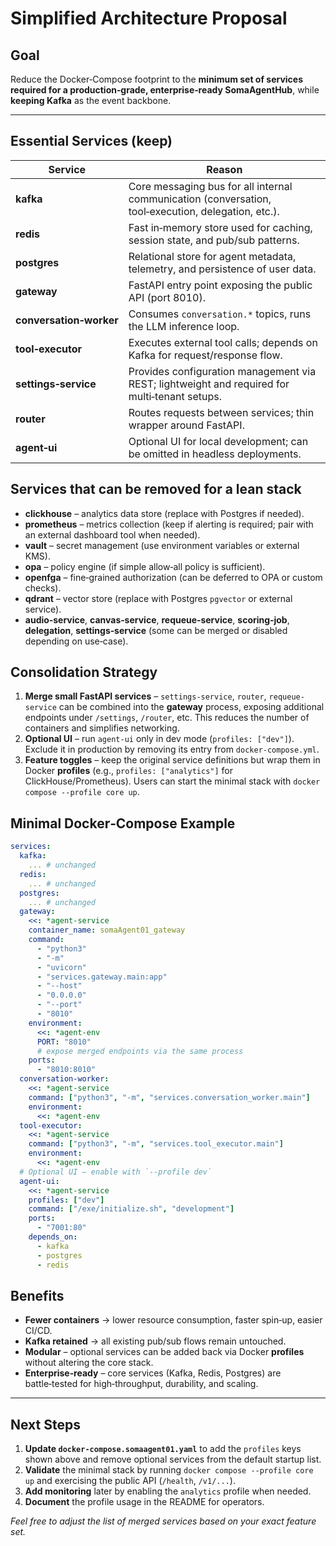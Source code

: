 # Simplified Architecture Proposal

## Goal
Reduce the Docker‑Compose footprint to the **minimum set of services required for a production‑grade, enterprise‑ready SomaAgentHub**, while **keeping Kafka** as the event backbone.

---

## Essential Services (keep)
| Service | Reason |
|---------|--------|
| **kafka** | Core messaging bus for all internal communication (conversation, tool‑execution, delegation, etc.). |
| **redis** | Fast in‑memory store used for caching, session state, and pub/sub patterns. |
| **postgres** | Relational store for agent metadata, telemetry, and persistence of user data. |
| **gateway** | FastAPI entry point exposing the public API (port 8010). |
| **conversation‑worker** | Consumes `conversation.*` topics, runs the LLM inference loop. |
| **tool‑executor** | Executes external tool calls; depends on Kafka for request/response flow. |
| **settings‑service** | Provides configuration management via REST; lightweight and required for multi‑tenant setups. |
| **router** | Routes requests between services; thin wrapper around FastAPI. |
| **agent‑ui** | Optional UI for local development; can be omitted in headless deployments. |

## Services that can be **removed** for a lean stack
- **clickhouse** – analytics data store (replace with Postgres if needed).
- **prometheus** – metrics collection (keep if alerting is required; pair with an external dashboard tool when needed).
- **vault** – secret management (use environment variables or external KMS).
- **opa** – policy engine (if simple allow‑all policy is sufficient).
- **openfga** – fine‑grained authorization (can be deferred to OPA or custom checks).
- **qdrant** – vector store (replace with Postgres `pgvector` or external service).
- **audio‑service**, **canvas‑service**, **requeue‑service**, **scoring‑job**, **delegation**, **settings‑service** (some can be merged or disabled depending on use‑case).

## Consolidation Strategy
1. **Merge small FastAPI services** – `settings-service`, `router`, `requeue-service` can be combined into the **gateway** process, exposing additional endpoints under `/settings`, `/router`, etc. This reduces the number of containers and simplifies networking.
2. **Optional UI** – run `agent-ui` only in dev mode (`profiles: ["dev"]`). Exclude it in production by removing its entry from `docker‑compose.yml`.
3. **Feature toggles** – keep the original service definitions but wrap them in Docker **profiles** (e.g., `profiles: ["analytics"]` for ClickHouse/Prometheus). Users can start the minimal stack with `docker compose --profile core up`.

## Minimal Docker‑Compose Example
```yaml
services:
  kafka:
    ... # unchanged
  redis:
    ... # unchanged
  postgres:
    ... # unchanged
  gateway:
    <<: *agent-service
    container_name: somaAgent01_gateway
    command:
      - "python3"
      - "-m"
      - "uvicorn"
      - "services.gateway.main:app"
      - "--host"
      - "0.0.0.0"
      - "--port"
      - "8010"
    environment:
      <<: *agent-env
      PORT: "8010"
      # expose merged endpoints via the same process
    ports:
      - "8010:8010"
  conversation-worker:
    <<: *agent-service
    command: ["python3", "-m", "services.conversation_worker.main"]
    environment:
      <<: *agent-env
  tool-executor:
    <<: *agent-service
    command: ["python3", "-m", "services.tool_executor.main"]
    environment:
      <<: *agent-env
  # Optional UI – enable with `--profile dev`
  agent-ui:
    <<: *agent-service
    profiles: ["dev"]
    command: ["/exe/initialize.sh", "development"]
    ports:
      - "7001:80"
    depends_on:
      - kafka
      - postgres
      - redis
```

## Benefits
- **Fewer containers** → lower resource consumption, faster spin‑up, easier CI/CD.
- **Kafka retained** → all existing pub/sub flows remain untouched.
- **Modular** – optional services can be added back via Docker **profiles** without altering the core stack.
- **Enterprise‑ready** – core services (Kafka, Redis, Postgres) are battle‑tested for high‑throughput, durability, and scaling.

---

## Next Steps
1. **Update `docker-compose.somaagent01.yaml`** to add the `profiles` keys shown above and remove optional services from the default startup list.
2. **Validate** the minimal stack by running `docker compose --profile core up` and exercising the public API (`/health`, `/v1/...`).
3. **Add monitoring** later by enabling the `analytics` profile when needed.
4. **Document** the profile usage in the README for operators.

*Feel free to adjust the list of merged services based on your exact feature set.*
